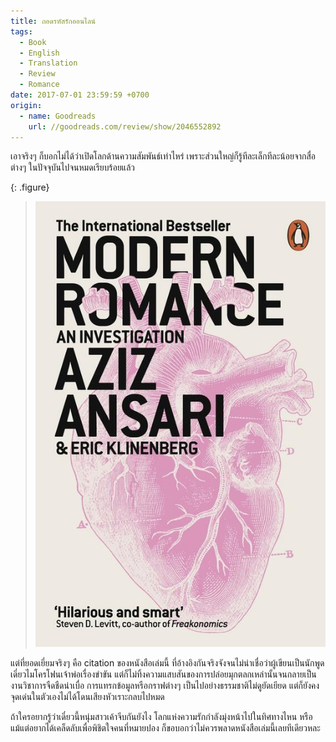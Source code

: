```yaml
---
title: ถอดรหัสรักออนไลน์
tags:
  - Book
  - English
  - Translation
  - Review
  - Romance
date: 2017-07-01 23:59:59 +0700
origin:
  - name: Goodreads
    url: //goodreads.com/review/show/2046552892
---
```


เอาจริงๆ ก็บอกไม่ได้ว่าเปิดโลกด้านความสัมพันธ์เท่าไหร่ เพราะส่วนใหญ่ก็รู้ทีละเล็กทีละน้อยจากสื่อต่างๆ ในปัจจุบันไปจนหมดเรียบร้อยแล้ว

{: .figure}
> ![](/images/book/modern-romance.jpg)

แต่ที่ยอดเยี่ยมจริงๆ คือ citation ของหนังสือเล่มนี้ ที่อ้างอิงกันจริงจังจนไม่น่าเชื่อว่าผู้เขียนเป็นนักพูดเดี่ยวไมโครโฟนเจ้าพ่อเรื่องขำขัน แต่ก็ไม่ทิ้งความแสบสันของการปล่อยมุกตลกเหล่านั้นจนกลายเป็นงานวิชาการจืดชืดน่าเบื่อ การแทรกข้อมูลหรือกราฟต่างๆ เป็นไปอย่างธรรมชาติไม่ดูยัดเยียด แต่ก็ยังคงจุดเด่นในตัวเองไม่ได้โดนเสียงหัวเราะกลบไปหมด

ถ้าใครอยากรู้ว่าเดี๋ยวนี้หนุ่มสาวเค้าจีบกันยังไง โลกแห่งความรักกำลังมุ่งหน้าไปในทิศทางไหน หรือแม้แต่อยากได้เคล็ดลับเพื่อพิชิตใจคนที่หมายปอง ก็ขอบอกว่าไม่ควรพลาดหนังสือเล่มนี้เลยทีเดียวหละ
